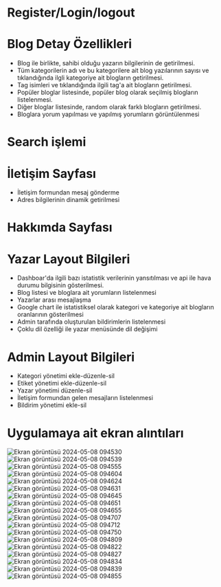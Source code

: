 # Register/Login/logout

# Blog Detay Özellikleri
- Blog ile birlikte, sahibi olduğu yazarın bilgilerinin de getirilmesi.
- Tüm kategorilerin adı ve bu kategorilere ait blog yazılarının sayısı ve tıklandığında ilgli kategoriye ait blogların getirilmesi.
- Tag isimleri ve tıklandığında ilgili tag'a ait blogların getirilmesi.
- Popüler bloglar listesinde, popüler blog olarak seçilmiş blogların listelenmesi.
- Diğer bloglar listesinde, random olarak farklı blogların getirilmesi.
- Bloglara yorum yapılması ve yapılmış yorumların görüntülenmesi

# Search işlemi

# İletişim Sayfası
- İletişim formundan mesaj gönderme
- Adres bilgilerinin dinamik getirilmesi

# Hakkımda Sayfası

# Yazar Layout Bilgileri
- Dashboar'da ilgili bazı istatistik verilerinin yansıtılması ve api ile hava durumu bilgisinin gösterilmesi.
- Blog listesi ve bloglara ait yorumların listelenmesi
- Yazarlar arası mesajlaşma
- Google chart ile istatistiksel olarak kategori ve kategoriye ait blogların oranlarının gösterilmesi
- Admin tarafında oluşturulan bildirimlerin listelenmesi
- Çoklu dil özelliği ile yazar menüsünde dil değişimi

# Admin Layout Bilgileri
- Kategori yönetimi ekle-düzenle-sil
- Etiket yönetimi ekle-düzenle-sil
- Yazar yönetimi düzenle-sil
- İletişim formundan gelen mesajların listelenmesi
- Bildirim yönetimi ekle-sil


# Uygulamaya ait ekran alıntıları
![Ekran görüntüsü 2024-05-08 094530](https://github.com/oguzturan92/Blogy/assets/157590022/69c8a8f5-ec54-4c1d-8b79-4e5d95c14dc7)
![Ekran görüntüsü 2024-05-08 094539](https://github.com/oguzturan92/Blogy/assets/157590022/8f840a6b-3e7e-43e0-afe2-e88f7084df91)
![Ekran görüntüsü 2024-05-08 094555](https://github.com/oguzturan92/Blogy/assets/157590022/61e811a6-df0b-492c-9426-1f67ea7c08e1)
![Ekran görüntüsü 2024-05-08 094604](https://github.com/oguzturan92/Blogy/assets/157590022/7ed77237-5e65-4afe-8994-786b0fc3172a)
![Ekran görüntüsü 2024-05-08 094624](https://github.com/oguzturan92/Blogy/assets/157590022/4d7eed21-8bb7-4fee-b55e-0bdbf9a78aad)
![Ekran görüntüsü 2024-05-08 094631](https://github.com/oguzturan92/Blogy/assets/157590022/a2a554dc-cdab-4158-a3f6-c51f88caf6d1)
![Ekran görüntüsü 2024-05-08 094645](https://github.com/oguzturan92/Blogy/assets/157590022/090eb160-4894-459f-b6e5-a23eebb636c7)
![Ekran görüntüsü 2024-05-08 094651](https://github.com/oguzturan92/Blogy/assets/157590022/21130f25-80c5-4ff1-aaac-336507b41b09)
![Ekran görüntüsü 2024-05-08 094655](https://github.com/oguzturan92/Blogy/assets/157590022/c642da96-4a79-415e-9d0e-336a658b9df8)
![Ekran görüntüsü 2024-05-08 094707](https://github.com/oguzturan92/Blogy/assets/157590022/eab822cb-c3a4-4970-9889-e1850a6608d8)
![Ekran görüntüsü 2024-05-08 094712](https://github.com/oguzturan92/Blogy/assets/157590022/3a220584-784b-457d-97b6-c820e1ca51ca)
![Ekran görüntüsü 2024-05-08 094750](https://github.com/oguzturan92/Blogy/assets/157590022/ebf00634-6d53-46a8-861d-c2df1dc51cc2)
![Ekran görüntüsü 2024-05-08 094809](https://github.com/oguzturan92/Blogy/assets/157590022/9cd8c05d-b3e6-4b5d-ac67-f7cb69bc6ed5)
![Ekran görüntüsü 2024-05-08 094822](https://github.com/oguzturan92/Blogy/assets/157590022/1177ed02-8408-4a46-a17a-60494bce3401)
![Ekran görüntüsü 2024-05-08 094827](https://github.com/oguzturan92/Blogy/assets/157590022/a0baf063-a632-4a8a-854b-c3ce9d455b4f)
![Ekran görüntüsü 2024-05-08 094834](https://github.com/oguzturan92/Blogy/assets/157590022/0dff0e28-3549-421d-b60a-c5be661918d1)
![Ekran görüntüsü 2024-05-08 094839](https://github.com/oguzturan92/Blogy/assets/157590022/74249e6f-fac4-4b3d-9848-f8cb5b646f89)
![Ekran görüntüsü 2024-05-08 094855](https://github.com/oguzturan92/Blogy/assets/157590022/149aa559-af7f-4bd0-afb6-56580e5a285c)
